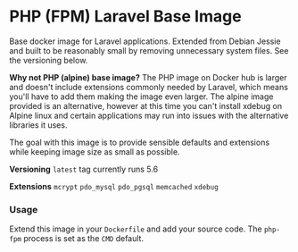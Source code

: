# PHP (FPM) Laravel Base Image

Base docker image for Laravel applications. Extended from Debian Jessie and built to be
reasonably small by removing unnecessary system files. See the versioning below.

**Why not PHP (alpine) base image?**
The PHP image on Docker hub is larger and doesn't include extensions commonly needed by Laravel, which means you'll have to add them making the image even larger. The alpine image provided is an alternative, however at this time you can't install xdebug on Alpine linux and certain applications may run into issues with the alternative libraries it uses.

The goal with this image is to provide sensible defaults and extensions while keeping image size as small as possible.

**Versioning**
`latest` tag currently runs 5.6

**Extensions**
`mcrypt` `pdo_mysql` `pdo_pgsql` `memcached` `xdebug`


### Usage

Extend this image in your `Dockerfile` and add your source code. The `php-fpm` process is set as the `CMD` default.
